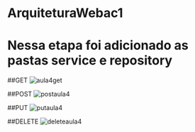 # ArquiteturaWebac1

# Nessa etapa foi adicionado as pastas service e repository

##GET
![aula4get](https://github.com/IcaroIyusuka/ArquiteturaWebac1/assets/115050400/aa9fd64a-1e0e-428f-a5d0-d3157cbba896)

##POST
![postaula4](https://github.com/IcaroIyusuka/ArquiteturaWebac1/assets/115050400/7d32f705-e57c-4683-818d-4828197b62c5)

##PUT
![putaula4](https://github.com/IcaroIyusuka/ArquiteturaWebac1/assets/115050400/3507ea1c-abc9-41dd-a31c-2647281f7fa6)

##DELETE
![deleteaula4](https://github.com/IcaroIyusuka/ArquiteturaWebac1/assets/115050400/82f08173-b2f7-4012-ac83-dc01ead2e0b8)
